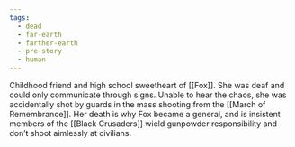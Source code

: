 ```yaml
---
tags:
  - dead
  - far-earth
  - farther-earth
  - pre-story
  - human
---
```

Childhood friend and high school sweetheart of [[Fox]]. She was deaf and could only communicate through signs. Unable to hear the chaos, she was accidentally shot by guards in the mass shooting from the [[March of Remembrance]]. Her death is why Fox became a general, and is insistent members of the [[Black Crusaders]] wield gunpowder responsibility and don’t shoot aimlessly at civilians. 